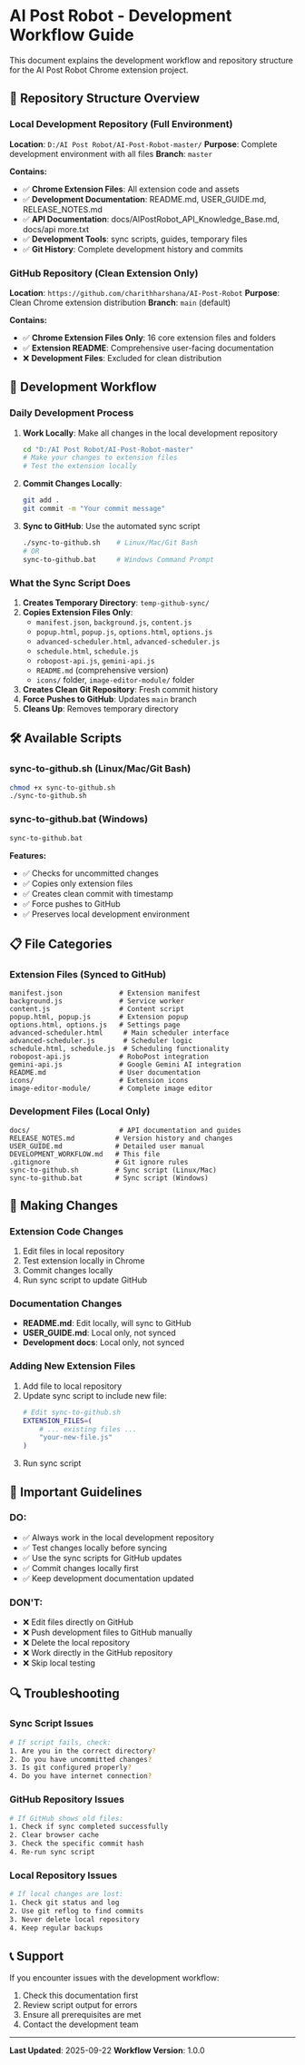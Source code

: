 # AI Post Robot - Development Workflow Guide

This document explains the development workflow and repository structure for the AI Post Robot Chrome extension project.

## 📁 Repository Structure Overview

### **Local Development Repository** (Full Environment)
**Location**: `D:/AI Post Robot/AI-Post-Robot-master/`
**Purpose**: Complete development environment with all files
**Branch**: `master`

**Contains:**
- ✅ **Chrome Extension Files**: All extension code and assets
- ✅ **Development Documentation**: README.md, USER_GUIDE.md, RELEASE_NOTES.md
- ✅ **API Documentation**: docs/AIPostRobot_API_Knowledge_Base.md, docs/api more.txt
- ✅ **Development Tools**: sync scripts, guides, temporary files
- ✅ **Git History**: Complete development history and commits

### **GitHub Repository** (Clean Extension Only)
**Location**: `https://github.com/charithharshana/AI-Post-Robot`
**Purpose**: Clean Chrome extension distribution
**Branch**: `main` (default)

**Contains:**
- ✅ **Chrome Extension Files Only**: 16 core extension files and folders
- ✅ **Extension README**: Comprehensive user-facing documentation
- ❌ **Development Files**: Excluded for clean distribution

## 🔄 Development Workflow

### **Daily Development Process**

1. **Work Locally**: Make all changes in the local development repository
   ```bash
   cd "D:/AI Post Robot/AI-Post-Robot-master"
   # Make your changes to extension files
   # Test the extension locally
   ```

2. **Commit Changes Locally**: 
   ```bash
   git add .
   git commit -m "Your commit message"
   ```

3. **Sync to GitHub**: Use the automated sync script
   ```bash
   ./sync-to-github.sh    # Linux/Mac/Git Bash
   # OR
   sync-to-github.bat     # Windows Command Prompt
   ```

### **What the Sync Script Does**

1. **Creates Temporary Directory**: `temp-github-sync/`
2. **Copies Extension Files Only**:
   - `manifest.json`, `background.js`, `content.js`
   - `popup.html`, `popup.js`, `options.html`, `options.js`
   - `advanced-scheduler.html`, `advanced-scheduler.js`
   - `schedule.html`, `schedule.js`
   - `robopost-api.js`, `gemini-api.js`
   - `README.md` (comprehensive version)
   - `icons/` folder, `image-editor-module/` folder
3. **Creates Clean Git Repository**: Fresh commit history
4. **Force Pushes to GitHub**: Updates `main` branch
5. **Cleans Up**: Removes temporary directory

## 🛠️ Available Scripts

### **sync-to-github.sh** (Linux/Mac/Git Bash)
```bash
chmod +x sync-to-github.sh
./sync-to-github.sh
```

### **sync-to-github.bat** (Windows)
```cmd
sync-to-github.bat
```

**Features:**
- ✅ Checks for uncommitted changes
- ✅ Copies only extension files
- ✅ Creates clean commit with timestamp
- ✅ Force pushes to GitHub
- ✅ Preserves local development environment

## 📋 File Categories

### **Extension Files** (Synced to GitHub)
```
manifest.json              # Extension manifest
background.js              # Service worker
content.js                 # Content script
popup.html, popup.js       # Extension popup
options.html, options.js   # Settings page
advanced-scheduler.html     # Main scheduler interface
advanced-scheduler.js       # Scheduler logic
schedule.html, schedule.js  # Scheduling functionality
robopost-api.js            # RoboPost integration
gemini-api.js              # Google Gemini AI integration
README.md                  # User documentation
icons/                     # Extension icons
image-editor-module/       # Complete image editor
```

### **Development Files** (Local Only)
```
docs/                      # API documentation and guides
RELEASE_NOTES.md          # Version history and changes
USER_GUIDE.md             # Detailed user manual
DEVELOPMENT_WORKFLOW.md   # This file
.gitignore                # Git ignore rules
sync-to-github.sh         # Sync script (Linux/Mac)
sync-to-github.bat        # Sync script (Windows)
```

## 🔧 Making Changes

### **Extension Code Changes**
1. Edit files in local repository
2. Test extension locally in Chrome
3. Commit changes locally
4. Run sync script to update GitHub

### **Documentation Changes**
- **README.md**: Edit locally, will sync to GitHub
- **USER_GUIDE.md**: Local only, not synced
- **Development docs**: Local only, not synced

### **Adding New Extension Files**
1. Add file to local repository
2. Update sync script to include new file:
   ```bash
   # Edit sync-to-github.sh
   EXTENSION_FILES=(
       # ... existing files ...
       "your-new-file.js"
   )
   ```
3. Run sync script

## 🚨 Important Guidelines

### **DO:**
- ✅ Always work in the local development repository
- ✅ Test changes locally before syncing
- ✅ Use the sync scripts for GitHub updates
- ✅ Commit changes locally first
- ✅ Keep development documentation updated

### **DON'T:**
- ❌ Edit files directly on GitHub
- ❌ Push development files to GitHub manually
- ❌ Delete the local repository
- ❌ Work directly in the GitHub repository
- ❌ Skip local testing

## 🔍 Troubleshooting

### **Sync Script Issues**
```bash
# If script fails, check:
1. Are you in the correct directory?
2. Do you have uncommitted changes?
3. Is git configured properly?
4. Do you have internet connection?
```

### **GitHub Repository Issues**
```bash
# If GitHub shows old files:
1. Check if sync completed successfully
2. Clear browser cache
3. Check the specific commit hash
4. Re-run sync script
```

### **Local Repository Issues**
```bash
# If local changes are lost:
1. Check git status and log
2. Use git reflog to find commits
3. Never delete local repository
4. Keep regular backups
```

## 📞 Support

If you encounter issues with the development workflow:
1. Check this documentation first
2. Review script output for errors
3. Ensure all prerequisites are met
4. Contact the development team

---

**Last Updated**: 2025-09-22
**Workflow Version**: 1.0.0
